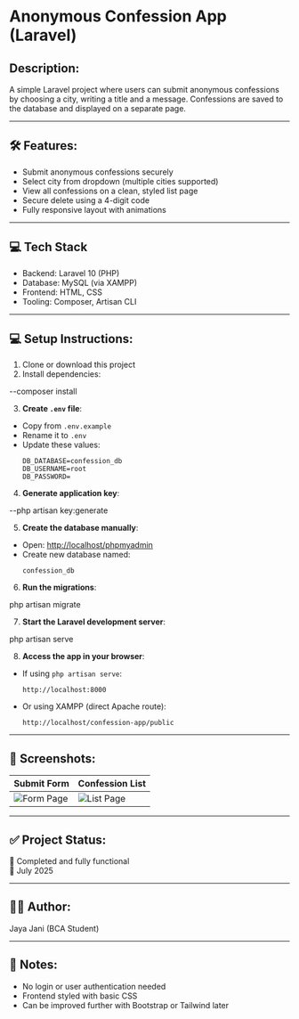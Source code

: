 
# Anonymous Confession App (Laravel)

## Description:
A simple Laravel project where users can submit anonymous confessions by choosing a city, writing a title and a message. Confessions are saved to the database and displayed on a separate page.

---


## 🛠 Features:
- Submit anonymous confessions securely
- Select city from dropdown (multiple cities supported)
- View all confessions on a clean, styled list page
- Secure delete using a 4-digit code
- Fully responsive layout with animations

---
## 💻 Tech Stack
- Backend: Laravel 10 (PHP)
- Database: MySQL (via XAMPP)
- Frontend: HTML, CSS
- Tooling: Composer, Artisan CLI

---

## 💻 Setup Instructions:

1. Clone or download this project
2. Install dependencies:

--composer install

3. **Create `.env` file**:
- Copy from `.env.example`
- Rename it to `.env`
- Update these values:
  ```
  DB_DATABASE=confession_db
  DB_USERNAME=root
  DB_PASSWORD=
  ```

4. **Generate application key**:

--php artisan key:generate

5. **Create the database manually**:
- Open: [http://localhost/phpmyadmin](http://localhost/phpmyadmin)
- Create new database named:
  ```
  confession_db
  ```

6. **Run the migrations**:

php artisan migrate

7. **Start the Laravel development server**:

php artisan serve

8. **Access the app in your browser**:
- If using `php artisan serve`:
  ```
  http://localhost:8000
  ```
- Or using XAMPP (direct Apache route):
  ```
  http://localhost/confession-app/public
  ```

---

## 📸 Screenshots:

| Submit Form | Confession List |
|-------------|-----------------|
| ![Form Page](resources/screenshots/form.jpej) | ![List Page](resources/screenshots/ConfessionList.jpeg) |

---

## ✅ Project Status:
🎉 Completed and fully functional  
📅 July 2025

---

## 👩‍💻 Author:
Jaya Jani (BCA Student)

---

## 📌 Notes:
- No login or user authentication needed
- Frontend styled with basic CSS
- Can be improved further with Bootstrap or Tailwind later
